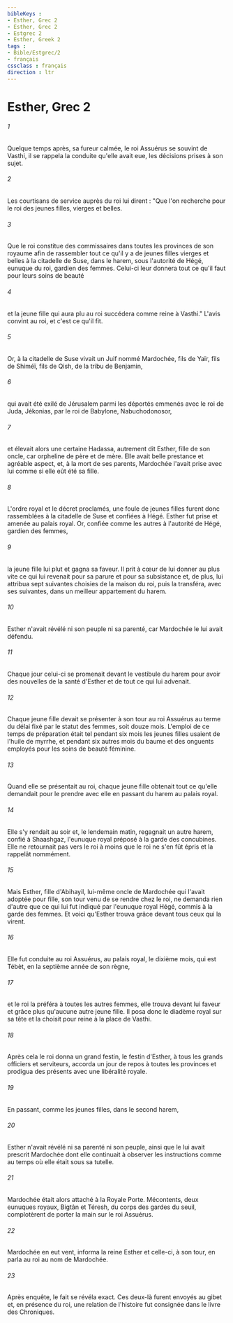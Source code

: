```yaml
---
bibleKeys : 
- Esther, Grec 2
- Esther, Grec 2
- Estgrec 2
- Esther, Greek 2
tags : 
- Bible/Estgrec/2
- français
cssclass : français
direction : ltr
---
```


# Esther, Grec 2

###### 1
Quelque temps après, sa fureur calmée, le roi Assuérus se souvint de Vasthi, il se rappela la conduite qu'elle avait eue, les décisions prises à son sujet.
###### 2
Les courtisans de service auprès du roi lui dirent : "Que l'on recherche pour le roi des jeunes filles, vierges et belles.
###### 3
Que le roi constitue des commissaires dans toutes les provinces de son royaume afin de rassembler tout ce qu'il y a de jeunes filles vierges et belles à la citadelle de Suse, dans le harem, sous l'autorité de Hégé, eunuque du roi, gardien des femmes. Celui-ci leur donnera tout ce qu'il faut pour leurs soins de beauté
###### 4
et la jeune fille qui aura plu au roi succédera comme reine à Vasthi." L'avis convint au roi, et c'est ce qu'il fit.
###### 5
Or, à la citadelle de Suse vivait un Juif nommé Mardochée, fils de Yaïr, fils de Shiméï, fils de Qish, de la tribu de Benjamin,
###### 6
qui avait été exilé de Jérusalem parmi les déportés emmenés avec le roi de Juda, Jékonias, par le roi de Babylone, Nabuchodonosor,
###### 7
et élevait alors une certaine Hadassa, autrement dit Esther, fille de son oncle, car orpheline de père et de mère. Elle avait belle prestance et agréable aspect, et, à la mort de ses parents, Mardochée l'avait prise avec lui comme si elle eût été sa fille.
###### 8
L'ordre royal et le décret proclamés, une foule de jeunes filles furent donc rassemblées à la citadelle de Suse et confiées à Hégé. Esther fut prise et amenée au palais royal. Or, confiée comme les autres à l'autorité de Hégé, gardien des femmes,
###### 9
la jeune fille lui plut et gagna sa faveur. Il prit à cœur de lui donner au plus vite ce qui lui revenait pour sa parure et pour sa subsistance et, de plus, lui attribua sept suivantes choisies de la maison du roi, puis la transféra, avec ses suivantes, dans un meilleur appartement du harem.
###### 10
Esther n'avait révélé ni son peuple ni sa parenté, car Mardochée le lui avait défendu.
###### 11
Chaque jour celui-ci se promenait devant le vestibule du harem pour avoir des nouvelles de la santé d'Esther et de tout ce qui lui advenait.
###### 12
Chaque jeune fille devait se présenter à son tour au roi Assuérus au terme du délai fixé par le statut des femmes, soit douze mois. L'emploi de ce temps de préparation était tel pendant six mois les jeunes filles usaient de l'huile de myrrhe, et pendant six autres mois du baume et des onguents employés pour les soins de beauté féminine.
###### 13
Quand elle se présentait au roi, chaque jeune fille obtenait tout ce qu'elle demandait pour le prendre avec elle en passant du harem au palais royal.
###### 14
Elle s'y rendait au soir et, le lendemain matin, regagnait un autre harem, confié à Shaashgaz, l'eunuque royal préposé à la garde des concubines. Elle ne retournait pas vers le roi à moins que le roi ne s'en fût épris et la rappelât nommément.
###### 15
Mais Esther, fille d'Abihayil, lui-même oncle de Mardochée qui l'avait adoptée pour fille, son tour venu de se rendre chez le roi, ne demanda rien d'autre que ce qui lui fut indiqué par l'eunuque royal Hégé, commis à la garde des femmes. Et voici qu'Esther trouva grâce devant tous ceux qui la virent.
###### 16
Elle fut conduite au roi Assuérus, au palais royal, le dixième mois, qui est Tébèt, en la septième année de son règne,
###### 17
et le roi la préféra à toutes les autres femmes, elle trouva devant lui faveur et grâce plus qu'aucune autre jeune fille. Il posa donc le diadème royal sur sa tête et la choisit pour reine à la place de Vasthi.
###### 18
Après cela le roi donna un grand festin, le festin d'Esther, à tous les grands officiers et serviteurs, accorda un jour de repos à toutes les provinces et prodigua des présents avec une libéralité royale.
###### 19
En passant, comme les jeunes filles, dans le second harem,
###### 20
Esther n'avait révélé ni sa parenté ni son peuple, ainsi que le lui avait prescrit Mardochée dont elle continuait à observer les instructions comme au temps où elle était sous sa tutelle.
###### 21
Mardochée était alors attaché à la Royale Porte. Mécontents, deux eunuques royaux, Bigtân et Téresh, du corps des gardes du seuil, complotèrent de porter la main sur le roi Assuérus.
###### 22
Mardochée en eut vent, informa la reine Esther et celle-ci, à son tour, en parla au roi au nom de Mardochée.
###### 23
Après enquête, le fait se révéla exact. Ces deux-là furent envoyés au gibet et, en présence du roi, une relation de l'histoire fut consignée dans le livre des Chroniques.
